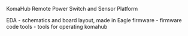 KomaHub Remote Power Switch and Sensor Platform

EDA - schematics and board layout, made in Eagle
firmware - firmware code
tools - tools for operating komahub


